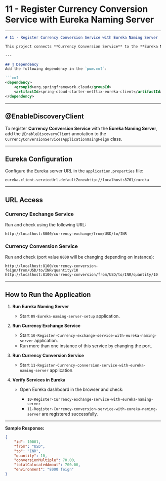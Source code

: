 
# 11 - Register Currency Conversion Service with Eureka Naming Server

---

````markdown
# 11 - Register Currency Conversion Service with Eureka Naming Server

This project connects **Currency Conversion Service** to the **Eureka Naming Server**.

---

## 📌 Dependency
Add the following dependency in the `pom.xml`:

```xml
<dependency>
    <groupId>org.springframework.cloud</groupId>
    <artifactId>spring-cloud-starter-netflix-eureka-client</artifactId>
</dependency>
````

---

## @EnableDiscoveryClient

To register **Currency Conversion Service** with the **Eureka Naming Server**,
add the `@EnableDiscoveryClient` annotation to the `CurrencyConversionServicesApplicationUsingFeign` class.

---

## Eureka Configuration

Configure the Eureka server URL in the `application.properties` file:

```properties
eureka.client.serviceUrl.defaultZone=http://localhost:8761/eureka
```

---

## URL Access

### Currency Exchange Service

Run and check using the following URL:

```
http://localhost:8000/currency-exchange/from/USD/to/INR
```

### Currency Conversion Service

Run and check (port value `8000` will be changing depending on instance):

```
http://localhost:8100/currency-conversion-feign/from/USD/to/INR/quantity/10  
http://localhost:8100/currency-conversion/from/USD/to/INR/quantity/10  
```
---

## **How to Run the Application**

1. **Run Eureka Naming Server**

   * Start `09-Eureka-naming-server-setup` application.

2. **Run Currency Exchange Service**

   * Start `10-Register-Currency-exchange-service-with-eureka-naming-server` application.
   * Run more than one instance of this service by changing the port.

3. **Run Currency Conversion Service**

   * Start `11-Register-Currency-conversion-service-with-eureka-naming-server` application.

4. **Verify Services in Eureka**

   * Open Eureka dashboard in the browser and check:

     * `10-Register-Currency-exchange-service-with-eureka-naming-server`
     * `11-Register-Currency-conversion-service-with-eureka-naming-server`
       are registered successfully.

---

**Sample Response:**

```json
{
    "id": 10001,
    "from": "USD",
    "to": "INR",
    "quantity": 10,
    "conversionMultiple": 70.00,
    "totalCalucatedAmout": 700.00,
    "environment": "8000 feign"
}
```